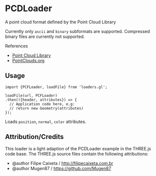 # PCDLoader

A point cloud format defined by the Point Cloud Library

Currently only `ascii` and `binary` subformats are supported. Compressed binary files are currently not supported.

References

* [Point Cloud Library](https://en.wikipedia.org/wiki/Point_Cloud_Library)
* [PointClouds.org](http://pointclouds.org/documentation/tutorials/pcd_file_format.php)


## Usage

```
import {PCFLoader, loadFile} from 'loaders.gl';

loadFile(url, PCFLoader)
.then(({header, attributes}) => {
  // Application code here, e.g:
  // return new Geometry(attributes)
});
```

Loads `position`, `normal`, `color` attributes.


## Attribution/Credits

This loader is a light adaption of the PCDLoader example in the THREE.js code base. The THREE.js source files contain the following attributions:

* @author Filipe Caixeta / http://filipecaixeta.com.br
* @author Mugen87 / https://github.com/Mugen87
